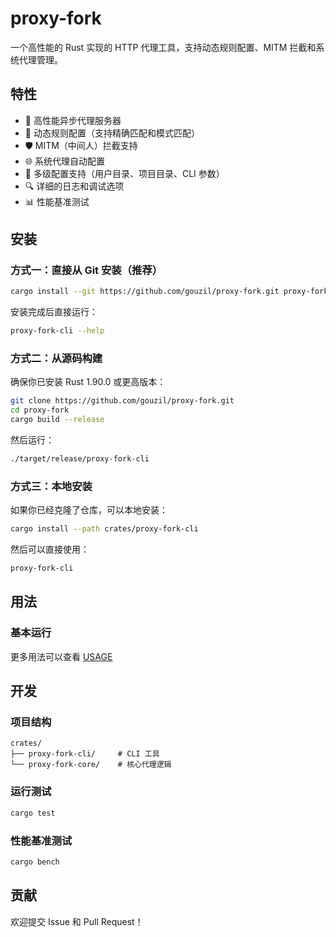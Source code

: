 # proxy-fork

一个高性能的 Rust 实现的 HTTP 代理工具，支持动态规则配置、MITM 拦截和系统代理管理。

## 特性

- 🚀 高性能异步代理服务器
- 🔧 动态规则配置（支持精确匹配和模式匹配）
- 🛡️ MITM（中间人）拦截支持
- 🌐 系统代理自动配置
- 📁 多级配置支持（用户目录、项目目录、CLI 参数）
- 🔍 详细的日志和调试选项
- 📊 性能基准测试

## 安装

### 方式一：直接从 Git 安装（推荐）

```bash
cargo install --git https://github.com/gouzil/proxy-fork.git proxy-fork-cli
```

安装完成后直接运行：

```bash
proxy-fork-cli --help
```

### 方式二：从源码构建

确保你已安装 Rust 1.90.0 或更高版本：

```bash
git clone https://github.com/gouzil/proxy-fork.git
cd proxy-fork
cargo build --release
```

然后运行：

```bash
./target/release/proxy-fork-cli
```

### 方式三：本地安装

如果你已经克隆了仓库，可以本地安装：

```bash
cargo install --path crates/proxy-fork-cli
```

然后可以直接使用：

```bash
proxy-fork-cli
```

## 用法

### 基本运行

更多用法可以查看 [USAGE](./crates/proxy-fork-cli/USAGE.md)

## 开发

### 项目结构

```
crates/
├── proxy-fork-cli/     # CLI 工具
└── proxy-fork-core/    # 核心代理逻辑
```

### 运行测试

```bash
cargo test
```

### 性能基准测试

```bash
cargo bench
```

## 贡献

欢迎提交 Issue 和 Pull Request！

